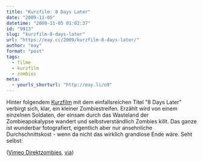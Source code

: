 ```yaml
---
title: "Kurzfilm: 8 Days Later"
date: "2009-11-05"
datetime: "2009-11-05 01:02:37"
id: "9913"
slug: "kurzfilm-8-days-later"
url: "https://eay.cc/2009/kurzfilm-8-days-later/"
author: "eay"
format: "post"
tags:
  - filme
  - kurzfilm
  - zombies
meta:
  - yourls_shorturl: "http://eay.li/o9"
---
```


Hinter folgendem [Kurzfilm](//eay.cc/tag/kurzfilm/) mit dem einfallsreichen Titel "8 Days Later" verbirgt sich, klar, ein kleiner Zombiestreifen. Erzählt wird von einem einzelnen Soldaten, der einsam durch das Wasteland der Zombieapokalypse wandert und selbstverständlich Zombies killt. Das ganze ist wunderbar fotografiert, eigentlich aber nur ansehnliche Durchschnittskost - wenn da nicht das wirklich grandiose Ende wäre. Seht selbst:

 ([Vimeo Direktzombies](http://www.vimeo.com/1161962), [via](http://www.mindsdelight.de/2009/10/kurzfilm-8-days-later/))
